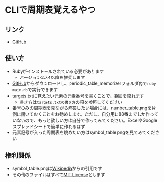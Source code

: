 # CLIで周期表覚えるやつ

## リンク

- [GitHub](https://github.com/takumi3488/periodic_table_memorizer)

## 使い方
- Rubyがインストールされている必要があります
  - バージョン2.7.4以降を推奨します
- [GitHub](https://github.com/takumi3488/periodic_table_memorizer)からダウンロードし、periodic_table_memorizerフォルダ内で`ruby main.rb`で実行できます
- targets.txtに覚えたい元素の元素番号を書くことで、範囲を絞れます
  - 書き方は`targets.txtの書き方`の項を参照してください
- 番号のみの周期表を見ながら解答したい場合には、number_table.pngを片側に開いておくことをお勧めします。ただし、自分用に88番までしか作っていないので、もっと欲しい方は自分で作ってみてください。ExcelやGoogleスプレッドシートで簡単に作れるはず
- 元素記号が入った周期表を眺めたい方はsymbol_table.pngを見てみてください

## 権利関係

- symbol_table.pngは[Wikipedia](https://ja.wikipedia.org/wiki/%E5%85%83%E7%B4%A0%E3%81%AE%E4%B8%80%E8%A6%A7)からの引用です
- その他のファイルはすべて[MIT License](https://github.com/takumi3488/periodic_table_memorizer/blob/main/LICENSE)とします
